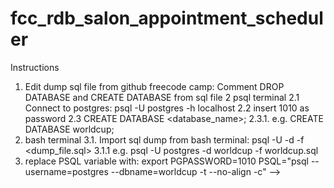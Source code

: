 # fcc_rdb_salon_appointment_scheduler

Instructions
1. Edit dump sql file from github freecode camp: Comment DROP DATABASE and CREATE DATABASE from sql file
2 psql terminal
2.1 Connect to postgres: psql -U postgres -h localhost
2.2 insert 1010 as password
2.3 CREATE DATABASE <database_name>;
2.3.1. e.g. CREATE DATABASE worldcup;
3. bash terminal
3.1. Import sql dump from bash terminal: psql -U -d -f <dump_file.sql>
3.1.1 e.g. psql -U postgres -d worldcup -f worldcup.sql
4. replace PSQL variable with: export PGPASSWORD=1010 PSQL="psql --username=postgres --dbname=worldcup -t --no-align -c" -->